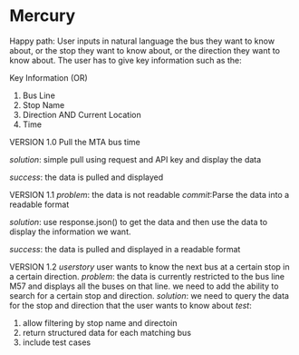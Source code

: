 # Mercury

Happy path:
User inputs in natural language the bus they want to know about, or the stop they want to know about, or the direction they want to know about. The user has to give key information such as the:

Key Information (OR)
1. Bus Line
2. Stop Name
3. Direction AND Current Location
4. Time


VERSION 1.0
Pull the MTA bus time

*solution*:
simple pull using request and API key and display the data

*success*: 
the data is pulled and displayed

VERSION 1.1
*problem*: the data is not readable
*commit*:Parse the data into a readable format

*solution*:
use response.json() to get the data and then use the data to display the information we want.

*success*: 
the data is pulled and displayed in a readable format

VERSION 1.2
*userstory*
user wants to know the next bus at a certain stop in a certain direction.
*problem*:
the data is currently restricted to the bus line M57 and displays all the buses on that line. we need to add the ability to search for a certain stop and direction.
*solution*:
we need to query the data for the stop and direction that the user wants to know about
*test*:
1. allow filtering by stop name and directoin
2. return structured data for each matching bus
3. include test cases
